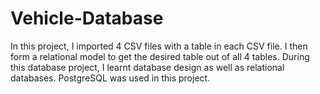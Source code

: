 # Vehicle-Database

In this project, I imported 4 CSV files with a table in each CSV file. I then form a relational model to get the desired table out of all 4 tables. During this database project, I learnt database design as well as relational databases. PostgreSQL was used in this project.
